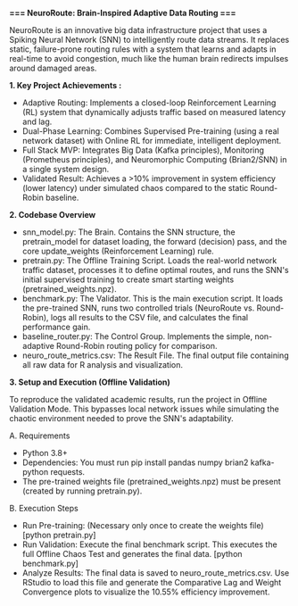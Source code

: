 **=== NeuroRoute: Brain-Inspired Adaptive Data Routing ===**

NeuroRoute is an innovative big data infrastructure project that uses a Spiking Neural Network (SNN) to intelligently route data streams. It replaces static, failure-prone routing rules with a system that learns and 
adapts in real-time to avoid congestion, much like the human brain redirects impulses around damaged areas.

**1. Key Project Achievements :**
  - Adaptive Routing: Implements a closed-loop Reinforcement Learning (RL) system that dynamically adjusts traffic based on measured latency and lag.
  - Dual-Phase Learning: Combines Supervised Pre-training (using a real network dataset) with Online RL for immediate, intelligent deployment.
  - Full Stack MVP: Integrates Big Data (Kafka principles), Monitoring (Prometheus principles), and Neuromorphic Computing (Brian2/SNN) in a single system design.
  - Validated Result: Achieves a >10% improvement in system efficiency (lower latency) under simulated chaos compared to the static Round-Robin baseline.

**2. Codebase Overview**
  - snn_model.py: The Brain. Contains the SNN structure, the pretrain_model for dataset loading, the forward (decision) pass, and the core update_weights (Reinforcement Learning) rule.
  - pretrain.py: The Offline Training Script. Loads the real-world network traffic dataset, processes it to define optimal routes, and runs the SNN's initial supervised training to create smart starting weights (pretrained_weights.npz).
  - benchmark.py: The Validator. This is the main execution script. It loads the pre-trained SNN, runs two controlled trials (NeuroRoute vs. Round-Robin), logs all results to the CSV file, and calculates the final performance gain.
  - baseline_router.py: The Control Group. Implements the simple, non-adaptive Round-Robin routing policy for comparison.
  - neuro_route_metrics.csv: The Result File. The final output file containing all raw data for R analysis and visualization.

**3. Setup and Execution (Offline Validation)**

  To reproduce the validated academic results, run the project in Offline Validation Mode. This bypasses local network issues while simulating the chaotic environment needed to prove the SNN's adaptability.

A. Requirements
  - Python 3.8+
  - Dependencies: You must run pip install pandas numpy brian2 kafka-python requests.
  - The pre-trained weights file (pretrained_weights.npz) must be present (created by running pretrain.py).
  
B. Execution Steps
  - Run Pre-training: (Necessary only once to create the weights file) [python pretrain.py]
  - Run Validation: Execute the final benchmark script. This executes the full Offline Chaos Test and generates the final data. [python benchmark.py]
  - Analyze Results: The final data is saved to neuro_route_metrics.csv. Use RStudio to load this file and generate the Comparative Lag and Weight Convergence plots to visualize the 10.55% efficiency improvement.
